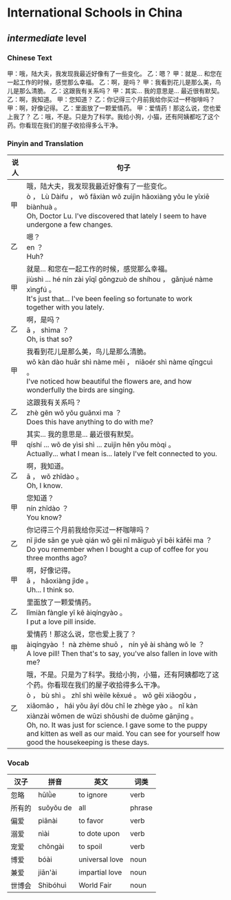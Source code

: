 # International Schools in China
## *intermediate* level

### Chinese Text
甲：哦，陆大夫，我发现我最近好像有了一些变化。
乙：嗯？
甲：就是... 和您在一起工作的时候，感觉那么幸福。
乙：啊，是吗？
甲：我看到花儿是那么美，鸟儿是那么清脆。
乙：这跟我有关系吗？
甲：其实... 我的意思是... 最近很有默契。
乙：啊，我知道。
甲：您知道？
乙：你记得三个月前我给你买过一杯咖啡吗？
甲：啊，好像记得。
乙：里面放了一颗爱情药。
甲：爱情药！那这么说，您也爱上我了？
乙：哦，不是。只是为了科学。我给小狗，小猫，还有阿姨都吃了这个药。你看现在我们的屋子收拾得多么干净。

### Pinyin and Translation
|说人|句子|
|----|----|
|甲|哦，陆大夫，我发现我最近好像有了一些变化。<br />ò ， Lù Dàifu ， wǒ fāxiàn wǒ zuìjìn hǎoxiàng yǒu le yīxiē biànhuà 。<br />Oh, Doctor Lu. I've discovered that lately I seem to have undergone a few changes.|
|乙|嗯？<br />en ？<br />Huh?|
|甲|就是... 和您在一起工作的时候，感觉那么幸福。<br />jiùshì ... hé nín zài yīqǐ gōngzuò de shíhou ， gǎnjué nàme xìngfú 。<br />It's just that... I've been feeling so fortunate to work together with you lately.|
|乙|啊，是吗？<br />ā ， shìma ？<br />Oh, is that so?|
|甲|我看到花儿是那么美，鸟儿是那么清脆。<br />wǒ kàn dào huār shì nàme měi ， niǎoér shì nàme qīngcuì 。<br />I've noticed how beautiful the flowers are, and how wonderfully the birds are singing.|
|乙|这跟我有关系吗？<br />zhè gēn wǒ yǒu guānxi ma ？<br />Does this have anything to do with me?|
|甲|其实... 我的意思是... 最近很有默契。<br />qíshí ... wǒ de yìsi shì ... zuìjìn hěn yǒu mòqi 。<br />Actually... what I mean is... lately I've felt connected to you.|
|乙|啊，我知道。<br />ā ， wǒ zhīdào 。<br />Oh, I know.|
|甲|您知道？<br />nín zhīdào ？<br />You know?|
|乙|你记得三个月前我给你买过一杯咖啡吗？<br />nǐ jìde sān ge yuè qián wǒ gěi nǐ mǎiguò yī bēi kāfēi ma ？<br />Do you remember when I bought a cup of coffee for you three months ago?|
|甲|啊，好像记得。<br />ā ， hǎoxiàng jìde 。<br />Uh... I think so.|
|乙|里面放了一颗爱情药。<br />lǐmiàn fàngle yī kē àiqíngyào 。<br />I put a love pill inside.|
|甲|爱情药！那这么说，您也爱上我了？<br />àiqíngyào ！ nà zhème shuō ， nín yě ài shàng wǒ le ？<br />A love pill! Then that's to say, you've also fallen in love with me?|
|乙|哦，不是。只是为了科学。我给小狗，小猫，还有阿姨都吃了这个药。你看现在我们的屋子收拾得多么干净。<br />ò ， bù shì 。 zhǐ shì wèile kēxué 。 wǒ gěi xiǎogǒu ， xiǎomāo ， hái yǒu āyí dōu chī le zhège yào 。 nǐ kàn xiànzài wǒmen de wūzi shōushi de duōme gānjìng 。<br />Oh, no. It was just for science. I gave some to the puppy and kitten as well as our maid. You can see for yourself how good the housekeeping is these days.|
### Vocab
|汉子|拼音|英文|词类|
|----|----|----|----|
|忽略|hūlǜe|to ignore|verb|
|所有的|suǒyǒu de|all|phrase|
|偏爱|piānài|to favor|verb|
|溺爱|nìài|to dote upon|verb|
|宠爱|chǒngài|to spoil|verb|
|博爱|bóài|universal love|noun|
|兼爱|jiān'ài|impartial love|noun|
|世博会|Shìbóhuì|World Fair|noun|